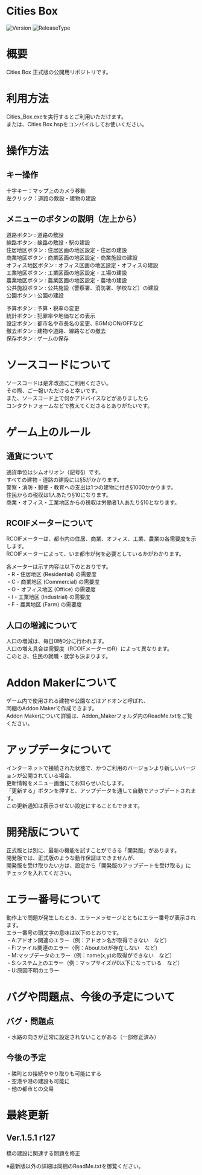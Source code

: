 Cities Box
=====================
![Version](https://img.shields.io/badge/Version-1.5.1-brightgreen.svg)
![ReleaseType](https://img.shields.io/badge/Release%20Type-%E6%AD%A3%E5%BC%8F%E7%89%88-orange.svg)
# 概要
Cities Box 正式版の公開用リポジトリです。

# 利用方法
Cities_Box.exeを実行するとご利用いただけます。  
または、Cities Box.hspをコンパイルしてお使いください。

#  操作方法
## キー操作
十字キー：マップ上のカメラ移動  
左クリック：道路の敷設・建物の建設
　　
## メニューのボタンの説明（左上から）　
道路ボタン : 道路の敷設  
線路ボタン : 線路の敷設・駅の建設  
住居地区ボタン : 住居区画の地区設定・住居の建設  
商業地区ボタン : 商業区画の地区設定・商業施設の建設  
オフィス地区ボタン : オフィス区画の地区設定・オフィスの建設  
工業地区ボタン : 工業区画の地区設定・工場の建設  
農業地区ボタン : 農業区画の地区設定・農地の建設  
公共施設ボタン : 公共施設（警察署、消防署、学校など）の建設  
公園ボタン : 公園の建設  

予算ボタン : 予算・税率の変更  
統計ボタン : 犯罪率や地価などの表示  
設定ボタン : 都市名や市長名の変更、BGMのON/OFFなど  
撤去ボタン : 建物や道路、線路などの撤去  
保存ボタン : ゲームの保存  

# ソースコードについて
ソースコードは是非改造にご利用ください。  
その際、ご一報いただけると幸いです。  
また、ソースコード上で何かアドバイスなどがありましたら  
コンタクトフォームなどで教えてくださるとありがたいです。  

# ゲーム上のルール
## 通貨について
通貨単位はシムオリオン（記号§）です。  
すべての建物・道路の建設には§5がかかります。  
警察・消防・郵便・教育への支出は1つの建物に付き§1000かかります。  
住民からの税収は1人あたり§10になります。  
商業・オフィス・工業地区からの税収は労働者1人あたり§10となります。  

## RCOIFメーターについて
RCOIFメーターは、都市内の住居、商業、オフィス、工業、農業の各需要度を示します。  
RCOIFメーターによって、いま都市が何を必要としているかがわかります。  

各メーターは示す内容は以下のとおりです。  
・R - 住居地区 (Residential) の需要度  
・C - 商業地区 (Commercial) の需要度  
・O - オフィス地区 (Office) の需要度  
・I - 工業地区 (Industrial) の需要度  
・F - 農業地区 (Farm) の需要度  

## 人口の増減について
人口の増減は、毎日0時0分に行われます。  
人口の増え具合は需要度（RCOIFメーターのR）によって異なります。  
このとき、住民の就職・就学も決まります。

# Addon Makerについて
ゲーム内で使用される建物や公園などはアドオンと呼ばれ、  
同梱のAddon Makerで作成できます。  
Addon Makerについて詳細は、Addon_Makerフォルダ内のReadMe.txtをご覧ください。

# アップデータについて
インターネットで接続された状態で、かつご利用のバージョンより新しいバージョンが公開されている場合、  
更新情報をメニュー画面にてお知らせいたします。  
「更新する」ボタンを押すと、アップデータを通して自動でアップデートされます。  
この更新通知は表示させない設定にすることもできます。

# 開発版について
正式版とは別に、最新の機能を試すことができる「開発版」があります。  
開発版では、正式版のような動作保証はできませんが、  
開発版を受け取りたい方は、設定から「開発版のアップデートを受け取る」に  
チェックを入れてください。

# エラー番号について
動作上で問題が発生したとき、エラーメッセージとともにエラー番号が表示されます。  
エラー番号の頭文字の意味は以下のとおりです。  
・A:アドオン関連のエラー（例：アドオン名が取得できない　など）  
・F:ファイル関連のエラー（例：About.txtが存在しない　など）  
・M:マップデータのエラー（例：name(x,y)の取得ができない　など）  
・S:システム上のエラー（例：マップサイズが0以下になっている　など）  
・U:原因不明のエラー

# バグや問題点、今後の予定について
## バグ・問題点
・水路の向きが正常に設定されないことがある（一部修正済み）

## 今後の予定
・隣町との接続ややり取りも可能にする  
・空港や港の建設も可能に  
・他の都市との交易

# 最終更新
## Ver.1.5.1 r127  
橋の建設に関連する問題を修正  
    
※最新版以外の詳細は同梱のReadMe.txtを御覧ください。